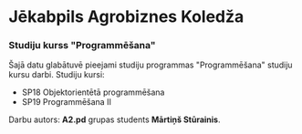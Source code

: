 # Jēkabpils Agrobiznes Koledža

### Studiju kurss "Programmēšana"

Šajā datu glabātuvē pieejami studiju programmas "Programmēšana" studiju kursu darbi. 
Studiju kursi: 
  - SP18 Objektorientētā programmēšana
  - SP19 Programmēšana II

Darbu autors: **A2.pd** grupas students **Mārtiņš Stūrainis**.